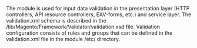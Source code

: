 The module is used for input data validation in the presentation layer (HTTP controllers, API resource controllers, EAV-forms, etc.) and service layer. The validation.xml schema is described in the /lib/Magento/Framework/Validator/validation.xsd file. Validation configuration consists of rules and groups that can be defined in the validation.xml file in the module /etc/ directory. 